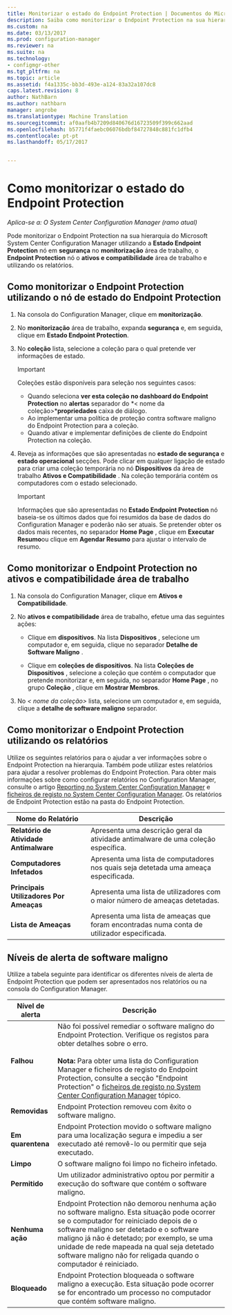 ```yaml
---
title: Monitorizar o estado do Endpoint Protection | Documentos do Microsoft
description: Saiba como monitorizar o Endpoint Protection na sua hierarquia do System Center Configuration Manager.
ms.custom: na
ms.date: 03/13/2017
ms.prod: configuration-manager
ms.reviewer: na
ms.suite: na
ms.technology:
- configmgr-other
ms.tgt_pltfrm: na
ms.topic: article
ms.assetid: f4a1335c-bb3d-493e-a124-83a32a107dc8
caps.latest.revision: 8
author: NathBarn
ms.author: nathbarn
manager: angrobe
ms.translationtype: Machine Translation
ms.sourcegitcommit: af0aafb4b7209d840676d16723509f399c662aad
ms.openlocfilehash: b5771f4faebc06076bdbf84727848c881fc1dfb4
ms.contentlocale: pt-pt
ms.lasthandoff: 05/17/2017


---
```

# <a name="how-to-monitor-endpoint-protection-status"></a>Como monitorizar o estado do Endpoint Protection

*Aplica-se a: O System Center Configuration Manager (ramo atual)*

Pode monitorizar o Endpoint Protection na sua hierarquia do Microsoft System Center Configuration Manager utilizando a **Estado Endpoint Protection** nó em **segurança** no **monitorização** área de trabalho, o **Endpoint Protection** nó o **ativos e compatibilidade** área de trabalho e utilizando os relatórios.  

##  <a name="BKMK_1"></a>Como monitorizar o Endpoint Protection utilizando o nó de estado do Endpoint Protection  

1.  Na consola do Configuration Manager, clique em **monitorização**.  

2.  No **monitorização** área de trabalho, expanda **segurança** e, em seguida, clique em **Estado Endpoint Protection**.  

3.  No **coleção** lista, selecione a coleção para o qual pretende ver informações de estado.  

    > [!IMPORTANT]  
    >  Coleções estão disponíveis para seleção nos seguintes casos:  
    >   
    >  -   Quando seleciona **ver esta coleção no dashboard do Endpoint Protection** no **alertas** separador do *< nome da coleção\>***propriedades** caixa de diálogo.  
    > -   Ao implementar uma política de proteção contra software maligno do Endpoint Protection para a coleção.  
    > -   Quando ativar e implementar definições de cliente do Endpoint Protection na coleção.  

4.  Reveja as informações que são apresentadas no **estado de segurança** e **estado operacional** secções. Pode clicar em qualquer ligação de estado para criar uma coleção temporária no nó **Dispositivos** da área de trabalho **Ativos e Compatibilidade** . Na coleção temporária contém os computadores com o estado selecionado.  

    > [!IMPORTANT]  
    >  Informações que são apresentadas no **Estado Endpoint Protection** nó baseia-se os últimos dados que foi resumidos da base de dados do Configuration Manager e poderão não ser atuais. Se pretender obter os dados mais recentes, no separador **Home Page** , clique em **Executar Resumo**ou clique em **Agendar Resumo** para ajustar o intervalo de resumo.  

##  <a name="BKMK_2"></a>Como monitorizar o Endpoint Protection no ativos e compatibilidade área de trabalho  

1.  Na consola do Configuration Manager, clique em **Ativos e Compatibilidade**.  

2.  No **ativos e compatibilidade** área de trabalho, efetue uma das seguintes ações:  

    -   Clique em **dispositivos**. Na lista **Dispositivos** , selecione um computador e, em seguida, clique no separador **Detalhe de Software Maligno** .  

    -   Clique em **coleções de dispositivos**. Na lista **Coleções de Dispositivos** , selecione a coleção que contém o computador que pretende monitorizar e, em seguida, no separador **Home Page** , no grupo **Coleção** , clique em **Mostrar Membros**.  

3.  No *< nome da coleção\>*  lista, selecione um computador e, em seguida, clique a **detalhe de software maligno** separador.  

##  <a name="BKMK_3"></a>Como monitorizar o Endpoint Protection utilizando os relatórios  
 Utilize os seguintes relatórios para o ajudar a ver informações sobre o Endpoint Protection na hierarquia. Também pode utilizar estes relatórios para ajudar a resolver problemas do Endpoint Protection. Para obter mais informações sobre como configurar relatórios no Configuration Manager, consulte o artigo [Reporting no System Center Configuration Manager](../../core/servers/manage/reporting.md) e [ficheiros de registo no System Center Configuration Manager](../../core/plan-design/hierarchy/log-files.md). Os relatórios de Endpoint Protection estão na pasta do Endpoint Protection.  

|Nome do Relatório|Descrição|  
|-----------------|-----------------|  
|**Relatório de Atividade Antimalware**|Apresenta uma descrição geral da atividade antimalware de uma coleção específica.|  
|**Computadores Infetados**|Apresenta uma lista de computadores nos quais seja detetada uma ameaça especificada.|  
|**Principais Utilizadores Por Ameaças**|Apresenta uma lista de utilizadores com o maior número de ameaças detetadas.|  
|**Lista de Ameaças**|Apresenta uma lista de ameaças que foram encontradas numa conta de utilizador especificada.|  

## <a name="malware-alert-levels"></a>Níveis de alerta de software maligno  
 Utilize a tabela seguinte para identificar os diferentes níveis de alerta de Endpoint Protection que podem ser apresentados nos relatórios ou na consola do Configuration Manager.  

|Nível de alerta|Descrição|  
|-----------------|-----------------|  
|**Falhou**|Não foi possível remediar o software maligno do Endpoint Protection. Verifique os registos para obter detalhes sobre o erro.<br /><br /> **Nota:** Para obter uma lista do Configuration Manager e ficheiros de registo do Endpoint Protection, consulte a secção "Endpoint Protection" o [ficheiros de registo no System Center Configuration Manager](../../core/plan-design/hierarchy/log-files.md) tópico.|  
|**Removidas**|Endpoint Protection removeu com êxito o software maligno.|  
|**Em quarentena**|Endpoint Protection movido o software maligno para uma localização segura e impediu a ser executado até removê-lo ou permitir que seja executado.|  
|**Limpo**|O software maligno foi limpo no ficheiro infetado.|  
|**Permitido**|Um utilizador administrativo optou por permitir a execução do software que contém o software maligno.|  
|**Nenhuma ação**|Endpoint Protection não demorou nenhuma ação no software maligno. Esta situação pode ocorrer se o computador for reiniciado depois de o software maligno ser detetado e o software maligno já não é detetado; por exemplo, se uma unidade de rede mapeada na qual seja detetado software maligno não for religada quando o computador é reiniciado.|  
|**Bloqueado**|Endpoint Protection bloqueada o software maligno a execução. Esta situação pode ocorrer se for encontrado um processo no computador que contém software maligno.|

